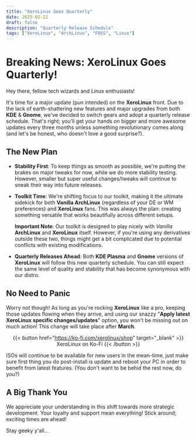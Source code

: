 ```yaml
---
title: "XeroLinux Goes Quarterly"
date: 2025-02-22
draft: false
description: "Quarterly Release Schedule"
tags: ["XeroLinux", "ArchLinux", "FOSS", "Linux"]
---
```

# Breaking News: XeroLinux Goes Quarterly!

Hey there, fellow tech wizards and Linux enthusiasts!

It's time for a major update (pun intended) on the **XeroLinux** front. Due to the lack of earth-shattering new features and major upgrades from both **KDE** & **Gnome**, we've decided to switch gears and adopt a quarterly release schedule. That's right; you'll get your hands on bigger and more awesome updates every three months unless something revolutionary comes along (and let's be honest, who doesn't love a good surprise?).

## The New Plan

- **Stability First**: To keep things as smooth as possible, we're putting the brakes on major tweaks for now, while we do more stability testing. However, smaller but super useful changes/tweaks will continue to sneak their way into future releases.
  
- **Toolkit Time**: We're shifting focus to our toolkit, making it the ultimate sidekick for both **Vanilla ArchLinux** (regardless of your DE or WM preferences) and **XeroLinux** fans. This was always the plan: creating something versatile that works beautifully across different setups.

  **Important Note**: Our toolkit is designed to play nicely with *Vanilla* **ArchLinux** and **XeroLinux** itself. However, if you're using any derivatives outside these two, things might get a bit complicated due to potential conflicts with existing modifications.

- **Quarterly Releases Ahead**: Both **KDE Plasma** and **Gnome** versions of **XeroLinux** will follow this new quarterly schedule. You can still expect the same level of quality and stability that has become synonymous with our distro.

## No Need to Panic

Worry not though! As long as you're rocking **XeroLinux** like a pro, keeping those updates flowing when they arrive, and using our snazzy "**Apply latest XeroLinux specific changes/updates**" option, you won't be missing out on much action! This change will take place after **March**. 

<div align="center">

{{< button href="https://ko-fi.com/xerolinux/shop" target="_blank" >}}
XeroLinux on Ko-Fi
{{< /button >}}

</div>

ISOs will continue to be available for new users in the mean-time, just make sure first thing you do post-install is update and reboot your PC in order to benefit from latest features. (You don't want to be behid the rest now, do you?)

## A Big Thank You

We appreciate your understanding in this shift towards more strategic development. Your loyalty and support mean everything! Stick around; exciting times are ahead!

Stay geeky y'all...
